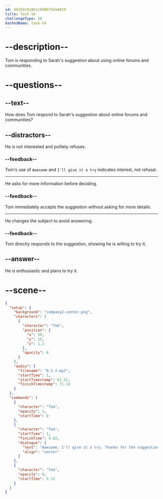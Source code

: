 ```yaml
---
id: 6625dc81861c0d8b754a4829
title: Task 54
challengeType: 19
dashedName: task-54
---
```


<!-- (Audio) Tom: Awesome. I'll give it a try. Thanks for the suggestion, Sarah. -->

# --description--

Tom is responding to Sarah's suggestion about using online forums and communities. 

# --questions--

## --text--

How does Tom respond to Sarah's suggestion about online forums and communities?

## --distractors--

He is not interested and politely refuses.

### --feedback--

Tom's use of `Awesome` and `I'll give it a try` indicates interest, not refusal.

---

He asks for more information before deciding.

### --feedback--

Tom immediately accepts the suggestion without asking for more details.

---

He changes the subject to avoid answering.

### --feedback--

Tom directly responds to the suggestion, showing he is willing to try it.

## --answer--

He is enthusiastic and plans to try it.

# --scene--

```json
{
  "setup": {
    "background": "company2-center.png",
    "characters": [
      {
        "character": "Tom",
        "position": {
          "x": 50,
          "y": 15,
          "z": 1.2
        },
        "opacity": 0
      }
    ],
    "audio": {
      "filename": "9.2-2.mp3",
      "startTime": 1,
      "startTimestamp": 67.52,
      "finishTimestamp": 71.14
    }
  },
  "commands": [
    {
      "character": "Tom",
      "opacity": 1,
      "startTime": 0
    },
    {
      "character": "Tom",
      "startTime": 1,
      "finishTime": 4.62,
      "dialogue": {
        "text": "Awesome. I'll give it a try. Thanks for the suggestions, Sarah.",
        "align": "center"
      }
    },
    {
      "character": "Tom",
      "opacity": 0,
      "startTime": 5.12
    }
  ]
}
```

